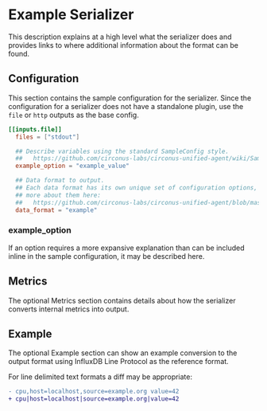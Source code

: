 # Example Serializer

This description explains at a high level what the serializer does and
provides links to where additional information about the format can be found.

## Configuration

This section contains the sample configuration for the serializer.  Since the
configuration for a serializer does not have a standalone plugin, use the `file`
or `http` outputs as the base config.

```toml
[[inputs.file]]
  files = ["stdout"]

  ## Describe variables using the standard SampleConfig style.
  ##   https://github.com/circonus-labs/circonus-unified-agent/wiki/SampleConfig
  example_option = "example_value"

  ## Data format to output.
  ## Each data format has its own unique set of configuration options, read
  ## more about them here:
  ##   https://github.com/circonus-labs/circonus-unified-agent/blob/master/docs/DATA_FORMATS_INPUT.md
  data_format = "example"
```

### example_option

If an option requires a more expansive explanation than can be included inline
in the sample configuration, it may be described here.

## Metrics

The optional Metrics section contains details about how the serializer converts
internal metrics into output.

## Example

The optional Example section can show an example conversion to the output
format using InfluxDB Line Protocol as the reference format.

For line delimited text formats a diff may be appropriate:

```diff
- cpu,host=localhost,source=example.org value=42
+ cpu|host=localhost|source=example.org|value=42
```
